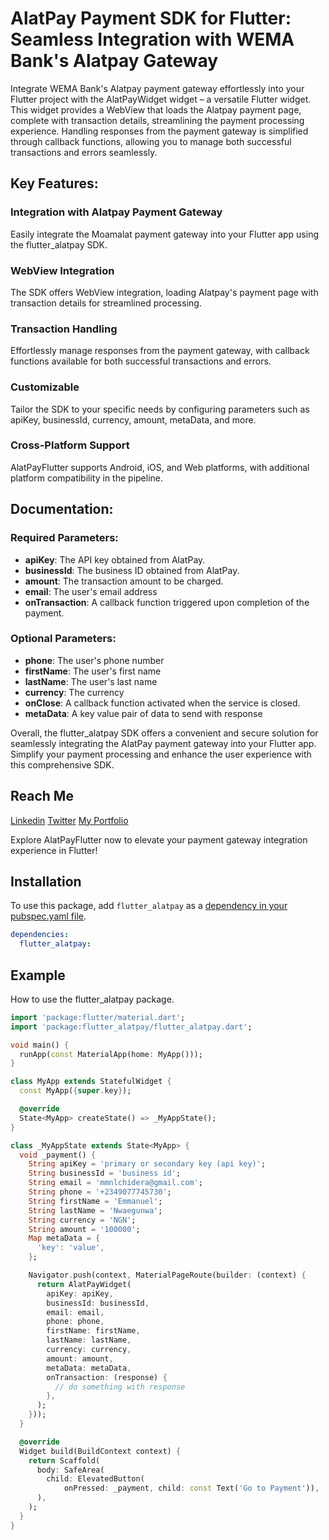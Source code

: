 # AlatPay Payment SDK for Flutter: Seamless Integration with WEMA Bank's Alatpay Gateway

Integrate WEMA Bank's Alatpay payment gateway effortlessly into your Flutter project with the AlatPayWidget widget – a versatile Flutter widget. This widget provides a WebView that loads the Alatpay payment page, complete with transaction details, streamlining the payment processing experience. Handling responses from the payment gateway is simplified through callback functions, allowing you to manage both successful transactions and errors seamlessly.

## Key Features:

### Integration with Alatpay Payment Gateway
Easily integrate the Moamalat payment gateway into your Flutter app using the flutter_alatpay SDK.

### WebView Integration
The SDK offers WebView integration, loading Alatpay's payment page with transaction details for streamlined processing.

### Transaction Handling
Effortlessly manage responses from the payment gateway, with callback functions available for both successful transactions and errors.

### Customizable
Tailor the SDK to your specific needs by configuring parameters such as apiKey, businessId, currency, amount, metaData, and more.

### Cross-Platform Support
AlatPayFlutter supports Android, iOS, and Web platforms, with additional platform compatibility in the pipeline.

## Documentation:

### Required Parameters:

- **apiKey**: The API key obtained from AlatPay.
- **businessId**: The business ID obtained from AlatPay.
- **amount**: The transaction amount to be charged.
- **email**: The user's email address
- **onTransaction**: A callback function triggered upon completion of the payment.

### Optional Parameters:

- **phone**: The user's phone number
- **firstName**: The user's first name
- **lastName**: The user's last name
- **currency**: The currency
- **onClose**: A callback function activated when the service is closed.
- **metaData**: A key value pair of data to send with response


Overall, the flutter_alatpay SDK offers a convenient and secure solution for seamlessly integrating the AlatPay payment gateway into your Flutter app. Simplify your payment processing and enhance the user experience with this comprehensive SDK.

## Reach Me

[Linkedin](https://www.linkedin.com/in/emmanuel-nwaegunwa/)
[Twitter](https://twitter.com/_maxzeno)
[My Portfolio](https://maxzeno.vercel.app/)

Explore AlatPayFlutter now to elevate your payment gateway integration experience in Flutter!

## Installation

To use this package, add `flutter_alatpay` as a [dependency in your pubspec.yaml file](https://flutter.io/platform-plugins/).

```yaml
dependencies:
  flutter_alatpay:
```

## Example

How to use the flutter_alatpay package.

```dart
import 'package:flutter/material.dart';
import 'package:flutter_alatpay/flutter_alatpay.dart';

void main() {
  runApp(const MaterialApp(home: MyApp()));
}

class MyApp extends StatefulWidget {
  const MyApp({super.key});

  @override
  State<MyApp> createState() => _MyAppState();
}

class _MyAppState extends State<MyApp> {
  void _payment() {
    String apiKey = 'primary or secondary key (api key)';
    String businessId = 'business id';
    String email = 'mmnlchidera@gmail.com';
    String phone = '+2349077745730';
    String firstName = 'Emmanuel';
    String lastName = 'Nwaegunwa';
    String currency = 'NGN';
    String amount = '100000';
    Map metaData = {
      'key': 'value',
    };

    Navigator.push(context, MaterialPageRoute(builder: (context) {
      return AlatPayWidget(
        apiKey: apiKey,
        businessId: businessId,
        email: email,
        phone: phone,
        firstName: firstName,
        lastName: lastName,
        currency: currency,
        amount: amount,
        metaData: metaData,
        onTransaction: (response) {
          // do something with response
        },
      );
    }));
  }

  @override
  Widget build(BuildContext context) {
    return Scaffold(
      body: SafeArea(
        child: ElevatedButton(
            onPressed: _payment, child: const Text('Go to Payment')),
      ),
    );
  }
}
```
